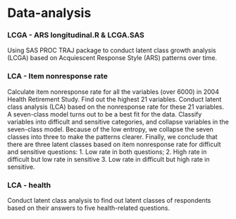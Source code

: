 # Data-analysis

### LCGA - ARS longitudinal.R & LCGA.SAS
Using SAS PROC TRAJ package to conduct latent class growth analysis (LCGA) based on Acquiescent Response Style (ARS) patterns over time.

### LCA - Item nonresponse rate
Calculate item nonresponse rate for all the variables (over 6000) in 2004 Health Retirement Study. Find out the highest 21 variables. Conduct latent class analysis (LCA) based on the nonresponse rate for these 21 variables. A seven-class model turns out to be a best fit for the data. Classify variables into difficult and sensitive categories, and collapse variables in the seven-class model. Because of the low entropy, we collapse the seven classes into three to make the patterns clearer. Finally, we conclude that there are three latent classes based on item nonresponse rate for difficult and sensitive questions: 1. Low rate in both questions; 2. High rate in difficult but low rate in sensitive 3. Low rate in difficult but high rate in sensitive.

### LCA - health
Conduct latent class analysis to find out latent classes of respondents based on their answers to five health-related questions.


